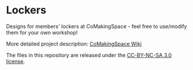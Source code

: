 # Lockers
Designs for members' lockers at CoMakingSpace -  feel free to use/modify them for your own workshop!

More detailed project description: [CoMakingSpace Wiki](https://wiki.comaking.space/Project:Lockers)

The files in this repository are released under the [CC-BY-NC-SA 3.0 license](https://creativecommons.org/licenses/by-nc-sa/3.0/).
